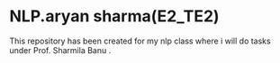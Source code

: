 # NLP.aryan sharma(E2_TE2)
This repository has been created for my nlp class where i will do tasks under Prof. Sharmila Banu .
